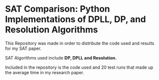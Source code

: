 # SAT Comparison: Python Implementations of DPLL, DP, and Resolution Algorithms



This Repository was made in order to distribute the code used and results for my SAT paper.

SAT Algorithms used include **DP, DPLL and Resolution.**

Included in the repository is the code used and 20 test runs that made up the average time in my research paper.
